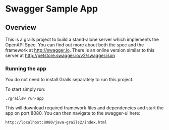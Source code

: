 # Swagger Sample App

## Overview
This is a grails project to build a stand-alone server which implements the OpenAPI Spec.  You can find out more about both the spec and the framework at http://swagger.io. There is an online version similar to this server at http://petstore.swagger.io/v2/swagger.json

### Running the app
You do not need to install Grails separately to run this project.  

To start simply run:

```
./grailsw run-app
```

This will download required framework files and dependencies and start the app on port 8080.  You can then navigate to the swagger-ui here:

```
http://localhost:8080/java-grails2/index.html
```

